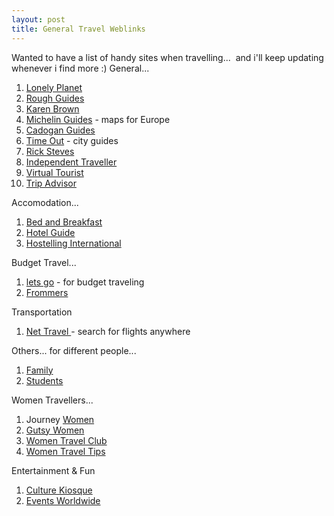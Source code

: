 ```yaml
---
layout: post
title: General Travel Weblinks
---
```


Wanted to have a list of handy sites when travelling...  and i'll keep updating whenever i find more :) General...

1. [Lonely Planet](http://www.lonelyplanet.com/)
2. [Rough Guides](http://roughguides.com/)
3. [Karen Brown](http://www.karenbrown.com/)
4. [Michelin Guides](http://www.viamichelin.com/viamichelin/int/tpl/hme/MaHomePage.htm) - maps for Europe
5. [Cadogan Guides](http://cadoganguides.com/)
6. [Time Out](http://www.timeout.com/) - city guides
7. [Rick Steves](http://www.ricksteves.com/)
8. [Independent Traveller](http://www.independenttraveler.com/)
9. [Virtual Tourist](http://www.virtualtourist.com/)
10. [Trip Advisor](http://www.tripadvisor.com/)

Accomodation...

1. [Bed and Breakfast](http://www.bedandbreakfast.com/)
2. [Hotel Guide](http://www.hotelguide.com/)
3. [Hostelling International](http://hihostels.com/)

Budget Travel...

1. [lets go](http://www.letsgo.com/) - for budget traveling
2. [Frommers ](http://frommers.com/)

Transportation

1. [Net Travel ](http://nettravel.com/)- search for flights anywhere

Others... for different people...

1. [Family](http://familyadventuretravel.com/)
2. [Students](http://www.statravel.com/)

Women Travellers...

1. Journey [Women](http://journeywoman.com/)
2. [Gutsy Women](http://www.gutsywomentravel.com/)
3. [Women Travel Club](http://www.womenstravelclub.com/)
4. [Women Travel Tips](http://www.womentraveltips.com/)

Entertainment & Fun
1. [Culture Kiosque](http://culturekiosque.com/travel/#nav)
2. [Events Worldwide](http://eventsworldwide.com/)
